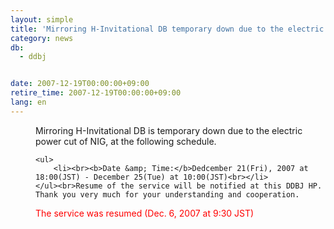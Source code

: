 ```yaml
---
layout: simple
title: 'Mirroring H-Invitational DB temporary down due to the electric power cut in the NIG'
category: news
db:
  - ddbj


date: 2007-12-19T00:00:00+09:00
retire_time: 2007-12-19T00:00:00+09:00
lang: en
---
```


<html>
<dd>Mirroring H-Invitational DB is temporary down due to the electric power cut of NIG, at the following schedule.<br>

    <ul>
        <li><br><b>Date &amp; Time:</b>Dedcember 21(Fri), 2007 at 18:00(JST) - December 25(Tue) at 10:00(JST)<br></li>
    </ul><br>Resume of the service will be notified at this DDBJ HP. Thank you very much for your understanding and cooperation.
<dd>
    <font color="#ff0000">The service was resumed (Dec. 6, 2007 at 9:30 JST)</font>
</dd>
</dd>
</html>
